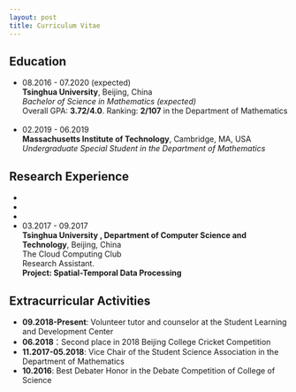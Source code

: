 ```yaml
---
layout: post
title: Curriculum Vitae
---
```


## Education
+ 08.2016 - 07.2020 (expected) <br>
  **Tsinghua University**, Beijing, China <br>
  *Bachelor of Science in Mathematics (expected)* <br>
  Overall GPA: **3.72/4.0**. Ranking: **2/107** in the Department of Mathematics <br>
  <br>
+ 02.2019 - 06.2019 <br>
  **Massachusetts Institute of Technology**, Cambridge, MA, USA <br>
  *Undergraduate Special Student in the Department of Mathematics* <br>

## Research Experience
+ 
+
+
+ 03.2017 - 09.2017 <br>
  **Tsinghua University , Department of Computer Science and Technology**, Beijing, China <br>
  The Cloud Computing Club <br>
  Research Assistant. <br>
  **Project: Spatial-Temporal Data Processing** <br>

## Extracurricular Activities
+ **09.2018-Present**: Volunteer tutor and counselor at the Student Learning and Development Center
+ **06.2018**：Second place in 2018 Beijing College Cricket Competition
+ **11.2017-05.2018**: Vice Chair of the Student Science Association in the Department of Mathematics
+ **10.2016**: Best Debater Honor in the Debate Competition of College of Science
